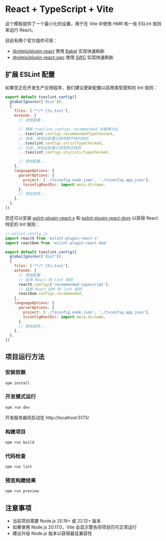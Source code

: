 # React + TypeScript + Vite

这个模板提供了一个最小化的设置，用于在 Vite 中使用 HMR 和一些 ESLint 规则来运行 React。

目前有两个官方插件可用：

- [@vitejs/plugin-react](https://github.com/vitejs/vite-plugin-react/blob/main/packages/plugin-react) 使用 [Babel](https://babeljs.io/) 实现快速刷新
- [@vitejs/plugin-react-swc](https://github.com/vitejs/vite-plugin-react/blob/main/packages/plugin-react-swc) 使用 [SWC](https://swc.rs/) 实现快速刷新

## 扩展 ESLint 配置

如果您正在开发生产应用程序，我们建议更新配置以启用类型感知的 lint 规则：

```js
export default tseslint.config([
  globalIgnores(['dist']),
  {
    files: ['**/*.{ts,tsx}'],
    extends: [
      // 其他配置...

      // 移除 tseslint.configs.recommended 并替换为此
      ...tseslint.configs.recommendedTypeChecked,
      // 或者，使用此配置以获得更严格的规则
      ...tseslint.configs.strictTypeChecked,
      // 可选，添加此配置以获得样式规则
      ...tseslint.configs.stylisticTypeChecked,

      // 其他配置...
    ],
    languageOptions: {
      parserOptions: {
        project: ['./tsconfig.node.json', './tsconfig.app.json'],
        tsconfigRootDir: import.meta.dirname,
      },
      // 其他选项...
    },
  },
])
```

您还可以安装 [eslint-plugin-react-x](https://github.com/Rel1cx/eslint-react/tree/main/packages/plugins/eslint-plugin-react-x) 和 [eslint-plugin-react-dom](https://github.com/Rel1cx/eslint-react/tree/main/packages/plugins/eslint-plugin-react-dom) 以获得 React 特定的 lint 规则：

```js
// eslint.config.js
import reactX from 'eslint-plugin-react-x'
import reactDom from 'eslint-plugin-react-dom'

export default tseslint.config([
  globalIgnores(['dist']),
  {
    files: ['**/*.{ts,tsx}'],
    extends: [
      // 其他配置...
      // 启用 React 的 lint 规则
      reactX.configs['recommended-typescript'],
      // 启用 React DOM 的 lint 规则
      reactDom.configs.recommended,
    ],
    languageOptions: {
      parserOptions: {
        project: ['./tsconfig.node.json', './tsconfig.app.json'],
        tsconfigRootDir: import.meta.dirname,
      },
      // 其他选项...
    },
  },
])
```

## 项目运行方法

### 安装依赖
```bash
npm install
```

### 开发模式运行
```bash
npm run dev
```

开发服务器将启动在 http://localhost:5173/

### 构建项目
```bash
npm run build
```

### 代码检查
```bash
npm run lint
```

### 预览构建结果
```bash
npm run preview
```

## 注意事项

- 当前项目需要 Node.js 20.19+ 或 22.12+ 版本
- 如果使用 Node.js 20.17.0，Vite 会显示警告但项目仍可正常运行
- 建议升级 Node.js 版本以获得最佳兼容性